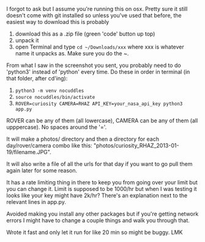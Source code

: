 I forgot to ask but I assume you're running this on osx. Pretty sure it still doesn't come with git installed so unless you've used that before, the easiest way to download this is probably
1. download this as a .zip file (green 'code' button up top)
2. unpack it
3. open Terminal and type `cd ~/Downloads/xxx` where xxx is whatever name it unpacks as. Make sure you do the ~.

From what I saw in the screenshot you sent, you probably need to do 'python3' instead of 'python' every time. Do these in order in terminal (in that folder, after cd'ing):

1. `python3 -m venv nocuddles`
2. `source nocuddles/bin/activate`
3. `ROVER=curiosity CAMERA=RHAZ API_KEY=your_nasa_api_key python3 app.py`

ROVER can be any of them (all lowercase), CAMERA can be any of them (all upppercase). No spaces around the '='. 

It will make a photos/ directory and then a directory for each day/rover/camera combo like this: "photos/curiosity_RHAZ_2013-01-19/filename.JPG".

It will also write a file of all the urls for that day if you want to go pull them again later for some reason.

It has a rate limiting thing in there to keep you from going over your limit but you can change it. Limit is supposed to be 1000/hr but when I was testing it looks like your key might have 2k/hr? There's an explanation next to the relevant lines in app.py.

Avoided making you install any other packages but if you're getting network errors I might have to change a couple things and walk you through that.

Wrote it fast and only let it run for like 20 min so might be buggy. LMK
